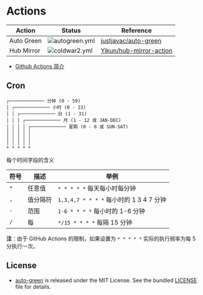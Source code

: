 # Actions

| Action | Status | Reference |
| --- | --- | --- |
| Auto Green | ![autogreen.yml](https://github.com/nonelittlesong/none-actions/actions/workflows/autogreen.yml/badge.svg)| [justjavac/auto-green](https://github.com/justjavac/auto-green) |
| Hub Mirror | ![coldwar2.yml](https://github.com/nonelittlesong/none-actions/actions/workflows/coldwar2.yml/badge.svg) | [Yikun/hub-mirror-action](https://github.com/Yikun/hub-mirror-action)

- [Github Actions 简介](https://docs.github.com/cn/actions/learn-github-actions/introduction-to-github-actions)

## Cron

```
┌───────────── 分钟 (0 - 59)
│ ┌───────────── 小时 (0 - 23)
│ │ ┌───────────── 日 (1 - 31)
│ │ │ ┌───────────── 月 (1 - 12 或 JAN-DEC)
│ │ │ │ ┌───────────── 星期 (0 - 6 或 SUN-SAT)
│ │ │ │ │
│ │ │ │ │
│ │ │ │ │
* * * * *
```

每个时间字段的含义  

|符号   | 描述        | 举例                                        |
| ----- | -----------| -------------------------------------------|
| `*`   | 任意值      | `* * * * *` 每天每小时每分钟                  |
| `,`   | 值分隔符    | `1,3,4,7 * * * *` 每小时的 1 3 4 7 分钟       |
| `-`   | 范围       | `1-6 * * * *` 每小时的 1-6 分钟               |
| `/`   | 每         | `*/15 * * * *` 每隔 15 分钟                  |

**注**：由于 GitHub Actions 的限制，如果设置为 `* * * * *` 实际的执行频率为每 5 分执行一次。

## License

- [auto-green](https://github.com/justjavac/auto-green) is released under the MIT License. See the bundled [LICENSE](./LICENSE) file for details.

